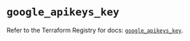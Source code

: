 # `google_apikeys_key`

Refer to the Terraform Registry for docs: [`google_apikeys_key`](https://registry.terraform.io/providers/hashicorp/google-beta/6.49.1/docs/resources/google_apikeys_key).
